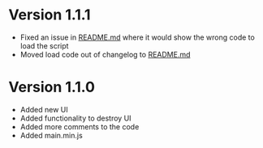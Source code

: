 # Version 1.1.1
- Fixed an issue in [README.md](./README.md) where it would show the wrong code to load the script
- Moved load code out of changelog to [README.md](./README.md)

# Version 1.1.0

- Added new UI
- Added functionality to destroy UI
- Added more comments to the code
- Added main.min.js
